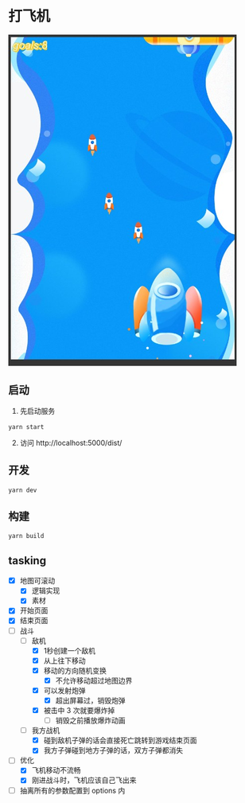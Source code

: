 # 打飞机
![](https://github.com/xinsuan/planeGame-vue3-demo/blob/main/planeGameImages/%E6%B8%B8%E6%88%8F%E7%A4%BA%E6%84%8F%E5%9B%BE1.jpg)

## 启动

1. 先启动服务

```shell
yarn start
```

2. 访问 http://localhost:5000/dist/

## 开发

```shell
yarn dev
```

## 构建
```shel
yarn build
```

## tasking

- [x] 地图可滚动
  - [x] 逻辑实现
  - [x] 素材
- [x] 开始页面
- [x] 结束页面
- [ ] 战斗
  - [ ] 敌机
    - [x] 1秒创建一个敌机
    - [x] 从上往下移动
    - [x] 移动的方向随机变换
        - [x] 不允许移动超过地图边界
    - [x] 可以发射炮弹
      - [x] 超出屏幕过，销毁炮弹
    - [x] 被击中 3 次就要爆炸掉
      - [ ] 销毁之前播放爆炸动画
  - [ ] 我方战机
    - [x] 碰到敌机子弹的话会直接死亡跳转到游戏结束页面
    - [x] 我方子弹碰到地方子弹的话，双方子弹都消失

- [ ] 优化
  - [x] 飞机移动不流畅
  - [x] 刚进战斗时，飞机应该自己飞出来
- [ ] 抽离所有的参数配置到 options 内
